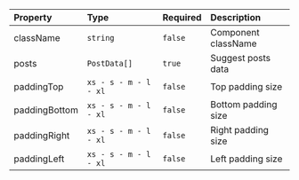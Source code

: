 | Property      | Type                  | Required | Description         |
| :------------ | :-------------------- | :------- | :------------------ |
| className     | `string`              | `false`  | Component className |
| posts         | `PostData[]`          | `true`   | Suggest posts data  |
| paddingTop    | `xs - s - m - l - xl` | `false`  | Top padding size    |
| paddingBottom | `xs - s - m - l - xl` | `false`  | Bottom padding size |
| paddingRight  | `xs - s - m - l - xl` | `false`  | Right padding size  |
| paddingLeft   | `xs - s - m - l - xl` | `false`  | Left padding size   |
